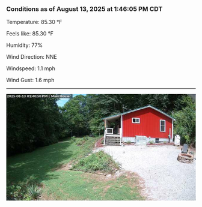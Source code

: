 ### Conditions as of August 13, 2025 at 1:46:05 PM CDT 

Temperature: 85.30 &deg;F

Feels like: 85.30 &deg;F

Humidity: 77%

Wind Direction: NNE

Windspeed: 1.1 mph

Wind Gust: 1.6 mph

---

<img src="./images/latest.jpeg"/>

